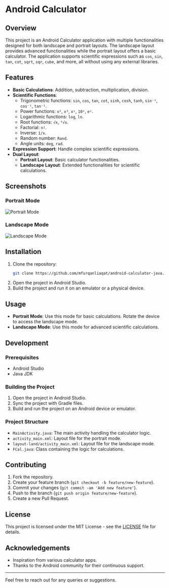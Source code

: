 # Android Calculator

## Overview

This project is an Android Calculator application with multiple functionalities designed for both landscape and portrait layouts. The landscape layout provides advanced functionalities while the portrait layout offers a basic calculator. The application supports scientific expressions such as `cos`, `sin`, `tan`, `cot`, `sqrt`, `sqr`, `cube`, and more, all without using any external libraries.

## Features

- **Basic Calculations**: Addition, subtraction, multiplication, division.
- **Scientific Functions**:
  - Trigonometric functions: `sin`, `cos`, `tan`, `cot`, `sinh`, `cosh`, `tanh`, `sin⁻¹`, `cos⁻¹`, `tan⁻¹`.
  - Power functions: `x²`, `x³`, `xʸ`, `10ˣ`, `eˣ`.
  - Logarithmic functions: `log`, `ln`.
  - Root functions: `√x`, `³√x`.
  - Factorial: `n!`.
  - Inverse: `1/x`.
  - Random number: `Rand`.
  - Angle units: `deg`, `rad`.
- **Expression Support**: Handle complex scientific expressions.
- **Dual Layout**:
  - **Portrait Layout**: Basic calculator functionalities.
  - **Landscape Layout**: Extended functionalities for scientific calculations.

## Screenshots

### Portrait Mode

![Portrait Mode](path_to_portrait_screenshot)

### Landscape Mode

![Landscape Mode](path_to_landscape_screenshot)

## Installation

1. Clone the repository:
   ```bash
   git clone https://github.com/mfurqanliaqat/android-calculator-java.git
   ```
2. Open the project in Android Studio.
3. Build the project and run it on an emulator or a physical device.

## Usage

- **Portrait Mode**: Use this mode for basic calculations. Rotate the device to access the landscape mode.
- **Landscape Mode**: Use this mode for advanced scientific calculations.

## Development

### Prerequisites

- Android Studio
- Java JDK

### Building the Project

1. Open the project in Android Studio.
2. Sync the project with Gradle files.
3. Build and run the project on an Android device or emulator.

### Project Structure

- `MainActivity.java`: The main activity handling the calculator logic.
- `activity_main.xml`: Layout file for the portrait mode.
- `layout-land/activity_main.xml`: Layout file for the landscape mode.
- `FCal.java`: Class containing the logic for calculations.

## Contributing

1. Fork the repository.
2. Create your feature branch (`git checkout -b feature/new-feature`).
3. Commit your changes (`git commit -am 'Add new feature'`).
4. Push to the branch (`git push origin feature/new-feature`).
5. Create a new Pull Request.

## License

This project is licensed under the MIT License - see the [LICENSE](LICENSE) file for details.

## Acknowledgements

- Inspiration from various calculator apps.
- Thanks to the Android community for their continuous support.

---

Feel free to reach out for any queries or suggestions.
